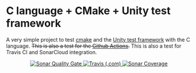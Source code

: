 # C language + CMake + Unity test framework

A very simple project to test [cmake](https://cmake.org/) and the [Unity test framework](http://www.throwtheswitch.org/unity/) with the C language.
~~This is also a test for the [Github Actions](https://github.com/features/actions).~~
This is also a test for Travis CI and SonarCloud integration.

<p align="center">
<a href="https://sonarcloud.io/dashboard?id=test_c_unity_cmake">
    <img alt="Sonar Quality Gate" src="https://img.shields.io/sonar/quality_gate/test_c_unity_cmake?server=https%3A%2F%2Fsonarcloud.io&style=for-the-badge">
</a>
<a href="https://travis-ci.com/github/pietrop88/test_c_unity_cmake">
    <img alt="Travis (.com)" src="https://img.shields.io/travis/com/pietrop88/test_c_unity_cmake?style=for-the-badge">
</a>
<a href="https://sonarcloud.io/component_measures?id=test_c_unity_cmake&metric=coverage&view=list">
    <img alt="Sonar Coverage" src="https://img.shields.io/sonar/coverage/test_c_unity_cmake?server=https%3A%2F%2Fsonarcloud.io&style=for-the-badge">
</a>
</p>